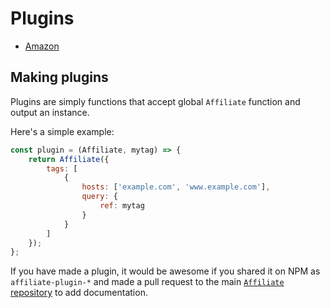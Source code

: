 # Plugins

* [Amazon](https://affiliate.js.org/plugins/amazon)

## Making plugins

Plugins are simply functions that accept global `Affiliate` function and output an instance.

Here's a simple example:
```js
const plugin = (Affiliate, mytag) => {
    return Affiliate({
        tags: [
            {
                hosts: ['example.com', 'www.example.com'],
                query: {
                    ref: mytag
                }
            }
        ]
    });
};
```

If you have made a plugin, it would be awesome if you shared it on NPM as `affiliate-plugin-*` and made a pull request to the main [`Affiliate` repository](https://github.com/teamtofu/affiliate/pulls) to add documentation.